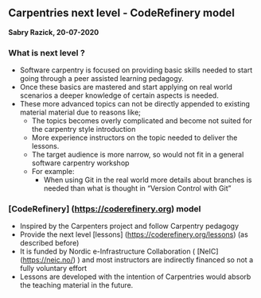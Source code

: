 ## Carpentries next level - CodeRefinery model
**Sabry Razick, 20-07-2020**

### What is next level ?

* Software carpentry is focused on providing basic skills needed to start going 
  through a peer assisted learning pedagogy.
* Once these basics are mastered and start applying on real world scenarios a 
  deeper knowledge of certain aspects is needed.
* These more advanced topics can not be directly appended to existing material 
  material due to reasons like;
  * The topics becomes overly complicated and become not suited for 
    the carpentry style introduction
  * More experience instructors on the topic needed to deliver the lessons. 
  * The target audience is more narrow, so would not fit in a general software
     carpentry workshop
  * For example:
    * When using Git in the real world  more details about branches is
      needed than what is thought in “Version Control with Git”


### [CodeRefinery] (https://coderefinery.org) model

* Inspired by the Carpenters project and follow Carpentry pedagogy
* Provide the next level [lessons] (https://coderefinery.org/lessons)  (as described before)
* It is funded by Nordic e-Infrastructure Collaboration ( [NeIC] (https://neic.no/) ) 
  and most instructors are indirectly financed so not a fully voluntary effort 
* Lessons are developed with  the intention of Carpentries would absorb the 
  teaching material in the future. 

